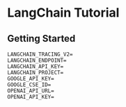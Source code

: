 # LangChain Tutorial

## Getting Started

```env
LANGCHAIN_TRACING_V2=
LANGCHAIN_ENDPOINT=
LANGCHAIN_API_KEY=
LANGCHAIN_PROJECT=
GOOGLE_API_KEY=
GOOGLE_CSE_ID=
OPENAI_API_URL=
OPENAI_API_KEY=
```
